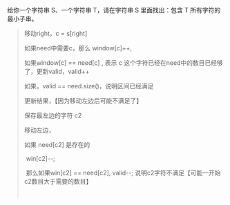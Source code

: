 给你一个字符串 S、一个字符串 T，请在字符串 S 里面找出：包含 T 所有字符的最小子串。



> 移动right，c = s[right]
>
> 如果need中需要c，那么 window[c]++,
>
> 如果window[c] == need[c] , 表示 c 这个字符已经在need中的数目已经够了，更新valid，valid++
>
>
>
> 如果，valid == need.size()，说明区间已经满足
>
> 更新结果，【因为移动左边后可能不满足了】
>
> 保存最左边的字符 c2
>
> 移动左边，
>
> 如果 need[c2] 是存在的
>
> ​     win[c2]--;
>
> ​     那么如果win[c2] == need[c2],  valid--;  说明c2字符不满足【可能一开始c2数目大于需要的数目】
>
> ​     







```c++

```

